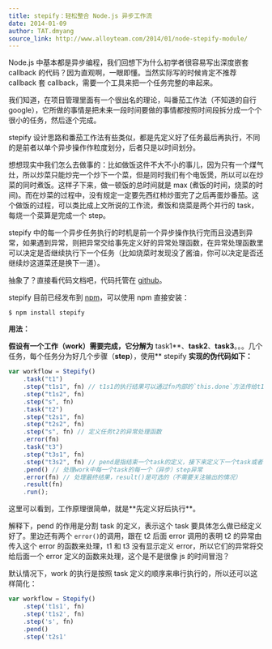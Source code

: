 ```yaml
---
title: stepify：轻松整合 Node.js 异步工作流
date: 2014-01-09
author: TAT.dmyang
source_link: http://www.alloyteam.com/2014/01/node-stepify-module/
---
```


<!-- {% raw %} - for jekyll -->

Node.js 中基本都是异步编程，我们回想下为什么初学者很容易写出深度嵌套 callback 的代码？因为直观啊，一眼即懂。当然实际写的时候肯定不推荐 callback 套 callback，需要一个工具来把一个任务完整的串起来。

我们知道，在项目管理里面有一个很出名的理论，叫番茄工作法（不知道的自行 google），它所做的事情是把未来一段时间要做的事情都按照时间段拆分成一个个很小的任务，然后逐个完成。

stepify 设计思路和番茄工作法有些类似，都是先定义好了任务最后再执行，不同的是前者以单个异步操作作粒度划分，后者只是以时间划分。

想想现实中我们怎么去做事的：比如做饭这件不大不小的事儿，因为只有一个煤气灶，所以炒菜只能炒完一个炒下一个菜，但是同时我们有个电饭煲，所以可以在炒菜的同时煮饭。这样子下来，做一顿饭的总时间就是 max (煮饭的时间，烧菜的时间)。而在炒菜的过程中，没有规定一定要先西红柿炒蛋完了之后再蛋炒番茄。这个做饭的过程，可以类比成上文所说的工作流，煮饭和烧菜是两个并行的 task，每烧一个菜算是完成一个 step。

stepify 中的每一个异步任务执行的时机是前一个异步操作执行完而且没遇到异常，如果遇到异常，则把异常交给事先定义好的异常处理函数，在异常处理函数里可以决定是否继续执行下一个任务（比如烧菜时发现没了酱油，你可以决定是否还继续炒这道菜还是换下一道）。

抽象了？直接看代码文档吧，代码托管在 [github](https://github.com/chemdemo/node-stepify "stepify")。

stepify 目前已经发布到 [npm](https://npmjs.org/package/stepify "stepify")，可以使用 npm 直接安装：

    $ npm install stepify

**用法：**

**假设有一个工作（**work**）需要完成，它分解为** task1**、**task2**、**task3**。。。几个任务，每个任务分为好几个步骤（**step**），使用** stepify **实现的伪代码如下：**

```javascript
var workflow = Stepify()
    .task("t1")
    .step("t1s1", fn) // t1s1的执行结果可以通过fn内部的`this.done`方法传给t1s2，下同
    .step("t1s2", fn)
    .step("s", fn)
    .task("t2")
    .step("t2s1", fn)
    .step("t2s2", fn)
    .step("s", fn) // 定义任务t2的异常处理函数
    .error(fn)
    .task("t3")
    .step("t3s1", fn)
    .step("t3s2", fn) // pend是指结束一个task的定义，接下来定义下一个task或者一些公共方法 // task里边其实会先调用下pend以自动结束上一个task的定义
    .pend() // 处理work中每一个task的每一个（异步）step异常
    .error(fn) // 处理最终结果，result()是可选的（不需要关注输出的情况）
    .result(fn)
    .run();
```

这里可以看到，工作原理很简单，就是\*\*先定义好后执行\*\*。

解释下，pend 的作用是分割 task 的定义，表示这个 task 要具体怎么做已经定义好了。里边还有两个 `error()`的调用，跟在 t2 后面 error 调用的表明 t2 的异常由传入这个 error 的函数来处理，t1 和 t3 没有显示定义 error，所以它们的异常将交给后面一个 error 定义的函数来处理，这个是不是很像 js 的时间冒泡？

默认情况下，work 的执行是按照 task 定义的顺序来串行执行的，所以还可以这样简化：

```javascript
var workflow = Stepify()
    .step('t1s1', fn)
    .step('t1s2', fn)
    .step('s', fn)
    .pend()
    .step('t2s1'
```


<!-- {% endraw %} - for jekyll -->